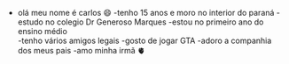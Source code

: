 - olá meu nome é carlos 😄
-tenho 15 anos e moro no interior do paraná
-estudo no colegio Dr Generoso Marques
-estou no primeiro ano do ensino médio   
-tenho vários amigos legais
-gosto de jogar GTA
-adoro a companhia dos meus pais
-amo minha irmã 🫀
